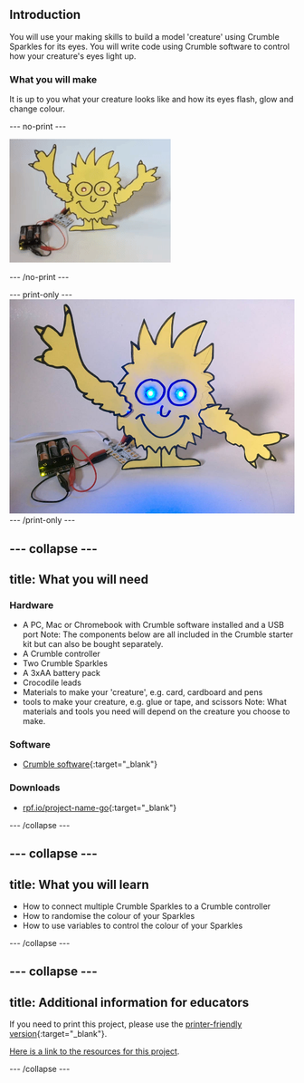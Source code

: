 ## Introduction

You will use your making skills to build a model 'creature' using Crumble Sparkles for its eyes. You will write code using Crumble software to control how your creature's eyes light up.

### What you will make

It is up to you what your creature looks like and how its eyes flash, glow and change colour.

--- no-print ---

![Complete project GIF](images/finsihed_creature.gif)

--- /no-print ---

--- print-only ---
![Complete project](images/finsihed_creature.png)
--- /print-only ---

--- collapse ---
---
title: What you will need
---
### Hardware

+ A PC, Mac or Chromebook with Crumble software installed and a USB port
Note: The components below are all included in the Crumble starter kit but can also be bought separately.
+ A Crumble controller
+ Two Crumble Sparkles
+ A 3xAA battery pack
+ Crocodile leads
+ Materials to make your 'creature', e.g. card, cardboard and pens
+ tools to make your creature, e.g. glue or tape, and scissors
Note: What materials and tools you need will depend on the creature you choose to make.

### Software

+ [Crumble software](https://redfernelectronics.co.uk/crumble-software/){:target="_blank"}

### Downloads

+ [rpf.io/project-name-go](http://rpf.io/project-name-go){:target="_blank"}

--- /collapse ---

--- collapse ---
---
title: What you will learn
---

+ How to connect multiple Crumble Sparkles to a Crumble controller
+ How to randomise the colour of your Sparkles
+ How to use variables to control the colour of your Sparkles

--- /collapse ---

--- collapse ---
---
title: Additional information for educators
---

If you need to print this project, please use the [printer-friendly version](https://projects.raspberrypi.org/en/projects/project-name/print){:target="_blank"}.

[Here is a link to the resources for this project](http://rpf.io/project-name-go).

--- /collapse ---
